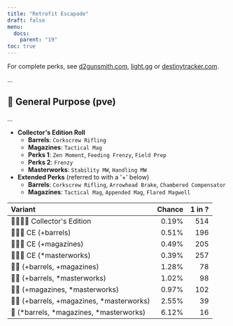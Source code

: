 ```yaml
---
title: "Retrofit Escapade"
draft: false
menu:
  docs:
    parent: "19"
toc: true
---
```


For complete perks, see [d2gunsmith.com](https://d2gunsmith.com/w/3103325054), [light.gg](https://www.light.gg/db/items/3103325054) or [destinytracker.com](https://destinytracker.com/destiny-2/db/items/3103325054).

...

## 👾 General Purpose (pve)

...

* **Collector's Edition Roll**
  * **Barrels**: `Corkscrew Rifling`
  * **Magazines**: `Tactical Mag`
  * **Perks 1**: `Zen Moment`, `Feeding Frenzy`, `Field Prep`
  * **Perks 2**: `Frenzy`
  * **Masterworks**: `Stability MW`, `Handling MW`
* **Extended Perks** (referred to with a '+' below)
  * **Barrels**: `Corkscrew Rifling`, `Arrowhead Brake`, `Chambered Compensator`
  * **Magazines**: `Tactical Mag`, `Appended Mag`, `Flared Magwell`

| Variant | Chance | 1 in ? |
|:-|-:|-:|
| 👾👾👾🌟 Collector's Edition | 0.19% | 514 |
| 👾👾👾 CE (+barrels) | 0.51% | 196 |
| 👾👾👾 CE (+magazines) | 0.49% | 205 |
| 👾👾👾 CE (*masterworks) | 0.39% | 257 |
| 👾👾 (+barrels, +magazines) | 1.28% | 78 |
| 👾👾 (+barrels, *masterworks) | 1.02% | 98 |
| 👾👾 (+magazines, *masterworks) | 0.97% | 102 |
| 👾👾 (+barrels, +magazines, *masterworks) | 2.55% | 39 |
| 👾 (*barrels, *magazines, *masterworks) | 6.12% | 16 |
